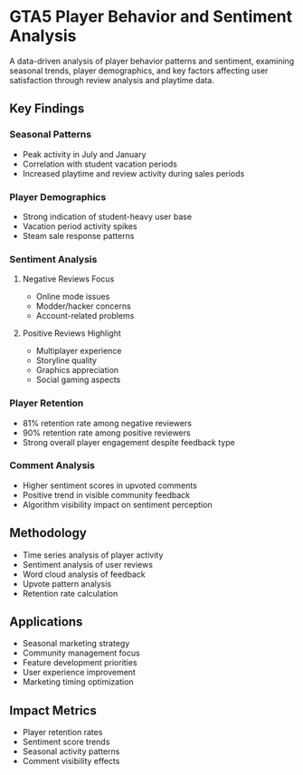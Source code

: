 # GTA5 Player Behavior and Sentiment Analysis

A data-driven analysis of player behavior patterns and sentiment, examining seasonal trends, player demographics, and key factors affecting user satisfaction through review analysis and playtime data.

## Key Findings

### Seasonal Patterns
- Peak activity in July and January
- Correlation with student vacation periods
- Increased playtime and review activity during sales periods

### Player Demographics
- Strong indication of student-heavy user base
- Vacation period activity spikes
- Steam sale response patterns

### Sentiment Analysis
1. Negative Reviews Focus
   - Online mode issues
   - Modder/hacker concerns
   - Account-related problems

2. Positive Reviews Highlight
   - Multiplayer experience
   - Storyline quality
   - Graphics appreciation
   - Social gaming aspects

### Player Retention
- 81% retention rate among negative reviewers
- 90% retention rate among positive reviewers
- Strong overall player engagement despite feedback type

### Comment Analysis
- Higher sentiment scores in upvoted comments
- Positive trend in visible community feedback
- Algorithm visibility impact on sentiment perception

## Methodology
- Time series analysis of player activity
- Sentiment analysis of user reviews
- Word cloud analysis of feedback
- Upvote pattern analysis
- Retention rate calculation

## Applications
- Seasonal marketing strategy
- Community management focus
- Feature development priorities
- User experience improvement
- Marketing timing optimization

## Impact Metrics
- Player retention rates
- Sentiment score trends
- Seasonal activity patterns
- Comment visibility effects
